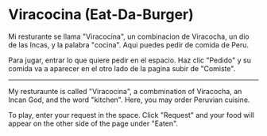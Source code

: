 # Viracocina (Eat-Da-Burger)

Mi resturante se llama "Viracocina", un combinacion de Viracocha, un dio de las Incas, y la palabra "cocina". Aqui puedes pedir de comida de Peru. 

Para jugar, entrar lo que quiere pedir en el espacio.  Haz clic "Pedido" y su comida va a aparecer en el otro lado de la pagina subir de "Comiste".
_____________________________________________________________________________________
My resturaunte is called "Viracocina", a combmination of Viracocha, an Incan God, and the word "kitchen". Here, you may order Peruvian cuisine. 

To play, enter your request in the space. Click "Request" and your food will appear on the other side of the page under "Eaten". 
